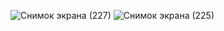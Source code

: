 ![Снимок экрана (227)](https://github.com/aidyntazhibai/AndroidKotlinLab2/assets/122878411/f208543d-c604-46b2-aa7b-4cff4b281bfb)
![Снимок экрана (225)](https://github.com/aidyntazhibai/AndroidKotlinLab2/assets/122878411/04dea456-3c1f-4d80-adec-b0ee1536bf38)
